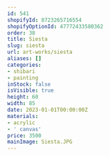```yaml
---
id: 541
shopifyId: 8723265716554
shopifyOptionId: 47772433580362
order: 38
title: Siesta
slug: siesta
url: art-works/siesta
aliases: []
categories:
- shibari
- painting
inStock: false
isVisible: true
height: 60
width: 85
date: 2023-01-01T00:00:00Z
materials:
- acrylic
- ' canvas'
price: 3500
mainImage: Siesta.JPG
---
```

